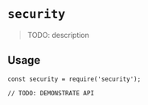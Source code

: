 # `security`

> TODO: description

## Usage

```
const security = require('security');

// TODO: DEMONSTRATE API
```

